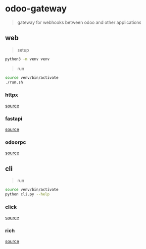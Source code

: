 # odoo-gateway

> gateway for webhooks between odoo and other applications

## web

> setup

```sh
python3 -m venv venv
```

> run

```sh
source venv/bin/activate
./run.sh
```

### httpx

[source](https://www.python-httpx.org/)

### fastapi

[source](https://fastapi.tiangolo.com/)

### odoorpc

[source](https://github.com/OCA/odoorpc)


## cli

> run

```sh
source venv/bin/activate
python cli.py --help
```

### click

[source](https://click.palletsprojects.com/en/8.1.x/)

### rich

[source](https://rich.readthedocs.io/en/stable/tables.html)